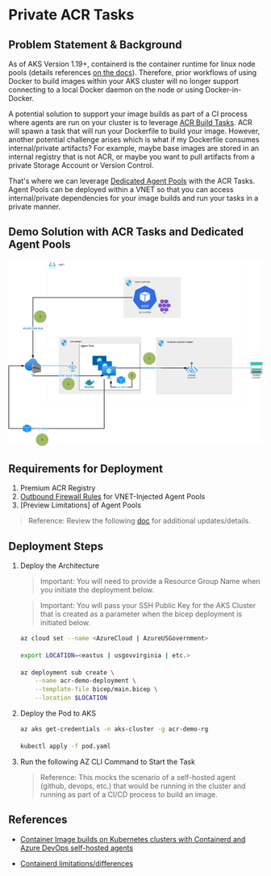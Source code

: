 # Private ACR Tasks

## Problem Statement & Background
As of AKS Version 1.19+, containerd is the container runtime for linux node pools (details references [on the docs](https://docs.microsoft.com/en-us/azure/aks/cluster-configuration#container-runtime-configuration)). Therefore, prior workflows of using Docker to build images within your AKS cluster will no longer support connecting to a local Docker daemon on the node or using Docker-in-Docker.

A potential solution to support your image builds as part of a CI process where agents are run on your cluster is to leverage [ACR Build Tasks](https://docs.microsoft.com/en-us/azure/container-registry/container-registry-tasks-overview). ACR will spawn a task that will run your Dockerfile to build your image. However, another potential challenge arises which is what if my Dockerfile consumes internal/private artifacts? For example, maybe base images are stored in an internal registry that is not ACR, or maybe you want to pull artifacts from a private Storage Account or Version Control.

That's where we can leverage [Dedicated Agent Pools](https://docs.microsoft.com/en-us/azure/container-registry/tasks-agent-pools) with the ACR Tasks. Agent Pools can be deployed within a VNET so that you can access internal/private dependencies for your image builds and run your tasks in a private manner.

## Demo Solution with ACR Tasks and Dedicated Agent Pools

![architecture](./img/acr-dedicated-agents-architecture.png)

## Requirements for Deployment
1. Premium ACR Registry
2. [Outbound Firewall Rules](https://docs.microsoft.com/en-us/azure/container-registry/tasks-agent-pools#add-firewall-rules) for VNET-Injected Agent Pools
3. [Preview Limitations] of Agent Pools

> Reference: Review the following [doc](https://docs.microsoft.com/en-us/azure/container-registry/tasks-agent-pools) for additional updates/details.

## Deployment Steps

1. Deploy the Architecture

    > Important: You will need to provide a Resource Group Name when you initiate the deployment below.

    > Important: You will pass your SSH Public Key for the AKS Cluster that is created as a parameter when the bicep deployment is initiated below.

    ```bash
    az cloud set --name <AzureCloud | AzureUSGovernment>

    export LOCATION=<eastus | usgovvirginia | etc.>

    az deployment sub create \
        --name acr-demo-deployment \
        --template-file bicep/main.bicep \
        --location $LOCATION
    ```

2. Deploy the Pod to AKS

    ```bash
    az aks get-credentials -n aks-cluster -g acr-demo-rg

    kubectl apply -f pod.yaml
    ```

3. Run the following AZ CLI Command to Start the Task

    > Reference: This mocks the scenario of a self-hosted agent (github, devops, etc.) that would be running in the cluster and running as part of a CI/CD process to build an image.

## References
- [Container Image builds on Kubernetes clusters with Containerd and Azure DevOps self-hosted agents](https://techcommunity.microsoft.com/t5/fasttrack-for-azure/container-image-builds-on-kubernetes-clusters-with-containerd/ba-p/2121535)

- [Containerd limitations/differences](https://docs.microsoft.com/en-us/azure/aks/cluster-configuration#containerd-limitationsdifferences)